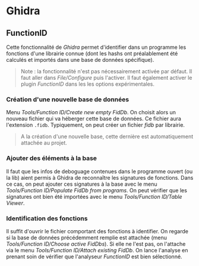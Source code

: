 Ghidra
======

## FunctionID
Cette fonctionnalité de *Ghidra* permet d'identifier dans un programme les fonctions d'une librairie connue (dont les hashs ont préalablement été calculés et importés dans une base de données spécifique).

> Note : la fonctionnalité n'est pas nécessairement activée par défaut. Il faut aller dans *File/Configure* puis l'activer. Il faut également activer le plugin *FunctionID* dans les les options expérimentales.

### Création d'une nouvelle base de données
Menu *Tools/Function ID/Create new empty FidDb*. On choisit alors un nouveau fichier qui va héberger cette base de données. Ce fichier aura l'extension `.fidb`.
Typiquement, on peut créer un fichier *fidb* par librairie.

> A la création d'une nouvelle base, cette dernière est automatiquement attachée au projet.

### Ajouter des éléments à la base
Il faut que les infos de deboguage contenues dans le programme ouvert (ou la lib) aient permis à Ghidra de reconnaître les signatures de fonctions. Dans ce cas, on peut ajouter ces signatures à la base avec le menu *Tools/Function ID/Populate FidDb from programs*.
On peut vérifier que les signatures ont bien été importées avec le menu *Tools/Function ID/Table Viewer*.

### Identification des fonctions
Il suffit d'ouvrir le fichier comportant des fonctions à identifier. On regarde si la base de données précédemment remplie est attachée (menu *Tools/Function ID/Choose active FidDbs*). Si elle ne l'est pas, on l'attache via le menu *Tools/Function ID/Attach existing FidDb*.
On lance l'analyse en prenant soin de vérifier que l'analyseur *FunctionID* est bien sélectionné.
